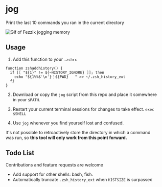 # jog

Print the last 10 commands you ran in the current directory

![Gif of Fezzik jogging memory](https://media1.giphy.com/media/5PNM2yFGbUVK8/giphy.gif?cid=ecf05e47a644d0cfbeab72eab8ea67edb714352983ffd82b&rid=giphy.gif)

## Usage

1. Add this function to your `.zshrc`
```
function zshaddhistory() {
  if [[ "${1}" != ${~HISTORY_IGNORE} ]]; then
	echo "${1%%$'\n'}⋮${PWD}   " >> ~/.zsh_history_ext
  fi
}
```
2. Download or copy the `jog` script from this repo and place it somewhere in your `$PATH`. 

3. Restart your current terminal sessions for changes to take effect. `exec $SHELL`

4. Use `jog` whenever you find yourself lost and confused.

It's not possible to retroactively store the directory in which a command was run, so **this tool will only work from this point forward.**

## Todo List
Contributions and feature requests are welcome

- Add support for other shells: bash, fish.
- Automatically truncate `.zsh_history_ext` when `HISTSIZE` is surpassed
